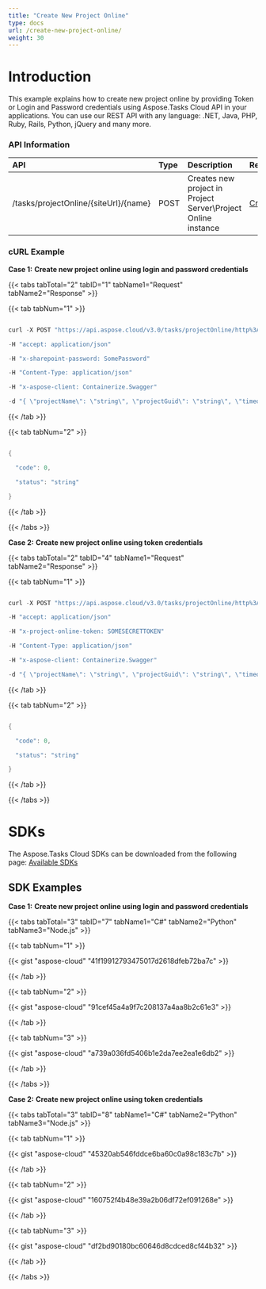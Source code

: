 ```yaml
---
title: "Create New Project Online"
type: docs
url: /create-new-project-online/
weight: 30
---
```


# **Introduction**
This example explains how to create new project online by providing Token or Login and Password credentials using Aspose.Tasks Cloud API in your applications. You can use our REST API with any language: .NET, Java, PHP, Ruby, Rails, Python, jQuery and many more.
### **API Information**

|**API**|**Type**|**Description**|**Resource Link**|
| :- | :- | :- | :- |
|/tasks/projectOnline/{siteUrl}/{name}|POST|Creates new project in Project Server\Project Online instance|[CreateNewProject](https://apireference.aspose.cloud/tasks/#/TasksProjectOnline/CreateNewProject)|
### **cURL Example**
**Case 1:** **Create new project online using login and password credentials**

{{< tabs tabTotal="2" tabID="1" tabName1="Request" tabName2="Response" >}}

{{< tab tabNum="1" >}}

```java

curl -X POST "https://api.aspose.cloud/v3.0/tasks/projectOnline/http%3A%2F%2Fproject_server_instance.local%2Fsites%2Fpwa/NewProductDev.mpp?userName=SomeLogin" 

-H "accept: application/json" 

-H "x-sharepoint-password: SomePassword" 

-H "Content-Type: application/json" 

-H "x-aspose-client: Containerize.Swagger" 

-d "{ \"projectName\": \"string\", \"projectGuid\": \"string\", \"timeout\": \"string\", \"pollingInterval\": \"string\"}"

```

{{< /tab >}}

{{< tab tabNum="2" >}}

```java

{

  "code": 0,

  "status": "string"

}

```

{{< /tab >}}

{{< /tabs >}}

**Case 2:** **Create new project online using token credentials**

{{< tabs tabTotal="2" tabID="4" tabName1="Request" tabName2="Response" >}}

{{< tab tabNum="1" >}}

```java

curl -X POST "https://api.aspose.cloud/v3.0/tasks/projectOnline/http%3A%2F%2Fproject_server_instance.local%2Fsites%2Fpwa/NewProductDev.mpp" 

-H "accept: application/json" 

-H "x-project-online-token: SOMESECRETTOKEN" 

-H "Content-Type: application/json" 

-H "x-aspose-client: Containerize.Swagger" 

-d "{ \"projectName\": \"string\", \"projectGuid\": \"string\", \"timeout\": \"string\", \"pollingInterval\": \"string\"}"

```

{{< /tab >}}

{{< tab tabNum="2" >}}

```java

{

  "code": 0,

  "status": "string"

}

```

{{< /tab >}}

{{< /tabs >}}
# **SDKs**
The Aspose.Tasks Cloud SDKs can be downloaded from the following page: [Available SDKs](/available-sdks/)
## **SDK Examples**
**Case 1:** **Create new project online using login and password credentials**

{{< tabs tabTotal="3" tabID="7" tabName1="C#" tabName2="Python" tabName3="Node.js" >}}

{{< tab tabNum="1" >}}

{{< gist "aspose-cloud" "41f19912793475017d2618dfeb72ba7c" >}}

{{< /tab >}}

{{< tab tabNum="2" >}}

{{< gist "aspose-cloud" "91cef45a4a9f7c208137a4aa8b2c61e3" >}}

{{< /tab >}}

{{< tab tabNum="3" >}}

{{< gist "aspose-cloud" "a739a036fd5406b1e2da7ee2ea1e6db2" >}}

{{< /tab >}}

{{< /tabs >}}

**Case 2:** **Create new project online using token credentials**

{{< tabs tabTotal="3" tabID="8" tabName1="C#" tabName2="Python" tabName3="Node.js" >}}

{{< tab tabNum="1" >}}

{{< gist "aspose-cloud" "45320ab546fddce6ba60c0a98c183c7b" >}}

{{< /tab >}}

{{< tab tabNum="2" >}}

{{< gist "aspose-cloud" "160752f4b48e39a2b06df72ef091268e" >}}

{{< /tab >}}

{{< tab tabNum="3" >}}

{{< gist "aspose-cloud" "df2bd90180bc60646d8cdced8cf44b32" >}}

{{< /tab >}}

{{< /tabs >}}

